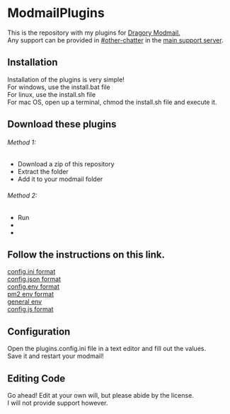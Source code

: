 # ModmailPlugins #
This is the repository with my plugins for [Dragory Modmail.](https://github.com/Dragory/modmailbot)  
Any support can be provided in [#other-chatter](https://discord.com/channels/621406760430731325/621407021484212226) in the [main support server](https://discord.gg/vRuhG9R).  

## Installation ##
Installation of the plugins is very simple!  
For windows, use the install.bat file  
For linux, use the install.sh file  
For mac OS, open up a terminal, chmod the install.sh file and execute it.  

## Download these plugins ##
###### Method 1: ######
  - Download a zip of this repository  
  - Extract the folder  
  - Add it to your modmail folder
###### Method 2: ######
- Run 
-
-
## Follow the instructions on this link. ##
[config.ini format](.gitignore)  
[config.json format]()  
[config.env format]()    
[pm2 env format]()  
[general env]()  
[config.js format]()  

## Configuration ##
Open the plugins.config.ini file in a text editor and fill out the values.  
Save it and restart your modmail!

## Editing Code ##
Go ahead! Edit at your own will, but please abide by the license.  
I will not provide support however.  
